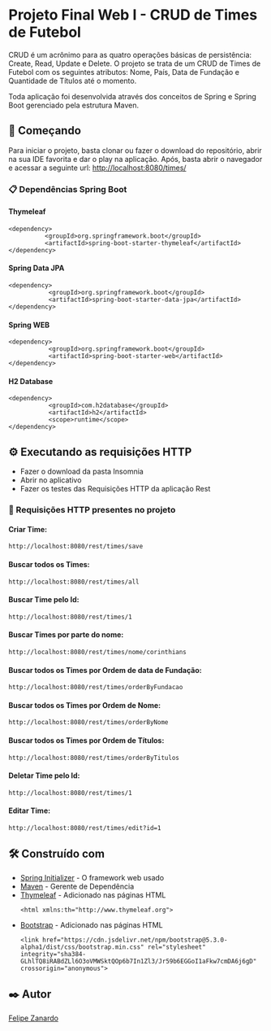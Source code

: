 # Projeto Final Web I - CRUD de Times de Futebol

CRUD é um acrônimo para as quatro operações básicas de persistência: Create, Read, Update e Delete.
O projeto se trata de um CRUD de Times de Futebol com os seguintes atributos: Nome, País, Data de Fundação e Quantidade de Títulos até o momento.

Toda aplicação foi desenvolvida através dos conceitos de Spring e Spring Boot gerenciado pela estrutura Maven.

## 🚀 Começando

Para iniciar o projeto, basta clonar ou fazer o download do repositório, abrir na sua IDE favorita e dar o play na aplicação.
Após, basta abrir o navegador e acessar a seguinte url: <http://localhost:8080/times/>

### 📋 Dependências Spring Boot

#### Thymeleaf
```
<dependency>
          <groupId>org.springframework.boot</groupId>
          <artifactId>spring-boot-starter-thymeleaf</artifactId>
</dependency>
```
#### Spring Data JPA
```
<dependency>
           <groupId>org.springframework.boot</groupId>
           <artifactId>spring-boot-starter-data-jpa</artifactId>
</dependency>
```
#### Spring WEB
```
<dependency>
           <groupId>org.springframework.boot</groupId>
           <artifactId>spring-boot-starter-web</artifactId>
</dependency>
```
#### H2 Database
```
<dependency>
           <groupId>com.h2database</groupId>
           <artifactId>h2</artifactId>
           <scope>runtime</scope>
</dependency>
```

## ⚙️ Executando as requisições HTTP

 * Fazer o download da pasta Insomnia
 * Abrir no aplicativo
 * Fazer os testes das Requisições HTTP da aplicação Rest 

### 🔩 Requisições HTTP presentes no projeto

#### Criar Time:
```
http://localhost:8080/rest/times/save
```
#### Buscar todos os Times:
```
http://localhost:8080/rest/times/all
```
#### Buscar Time pelo Id:
```
http://localhost:8080/rest/times/1
```
#### Buscar Times por parte do nome:
```
http://localhost:8080/rest/times/nome/corinthians
```
#### Buscar todos os Times por Ordem de data de Fundação:
```
http://localhost:8080/rest/times/orderByFundacao
```
#### Buscar todos os Times por Ordem de Nome:
```
http://localhost:8080/rest/times/orderByNome
```
#### Buscar todos os Times por Ordem de Títulos:
```
http://localhost:8080/rest/times/orderByTitulos
```
#### Deletar Time pelo Id:
```
http://localhost:8080/rest/times/1
```
#### Editar Time:
```
http://localhost:8080/rest/times/edit?id=1
```

## 🛠️ Construído com

* [Spring Initializer](https://start.spring.io/) - O framework web usado
* [Maven](https://maven.apache.org/) - Gerente de Dependência
* [Thymeleaf](https://www.thymeleaf.org/) - Adicionado nas páginas HTML
    ```
    <html xmlns:th="http://www.thymeleaf.org">
    ```
* [Bootstrap](https://getbootstrap.com/) - Adicionado nas páginas HTML
    ```
    <link href="https://cdn.jsdelivr.net/npm/bootstrap@5.3.0-alpha1/dist/css/bootstrap.min.css" rel="stylesheet" integrity="sha384-GLhlTQ8iRABdZLl6O3oVMWSktQOp6b7In1Zl3/Jr59b6EGGoI1aFkw7cmDA6j6gD" crossorigin="anonymous">
    ```

## ✒️ Autor

[Felipe Zanardo](https://github.com/FelipeBZanardo)
